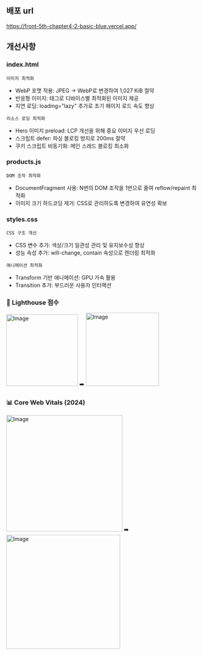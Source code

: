 ## 배포 url

https://front-5th-chapter4-2-basic-blue.vercel.app/

## 개선사항

### index.html

`이미지 최적화`

- WebP 포맷 적용: JPEG → WebP로 변경하여 1,027 KiB 절약
- 반응형 이미지: <picture> 태그로 디바이스별 최적화된 이미지 제공
- 지연 로딩: loading="lazy" 추가로 초기 페이지 로드 속도 향상

`리소스 로딩 최적화`

- Hero 이미지 preload: LCP 개선을 위해 중요 이미지 우선 로딩
- 스크립트 defer: 파싱 블로킹 방지로 200ms 절약
- 쿠키 스크립트 비동기화: 메인 스레드 블로킹 최소화

### products.js

`DOM 조작 최적화`

- DocumentFragment 사용: N번의 DOM 조작을 1번으로 줄여 reflow/repaint 최적화
- 이미지 크기 하드코딩 제거: CSS로 관리하도록 변경하여 유연성 확보

### styles.css

`CSS 구조 개선`

- CSS 변수 추가: 색상/크기 일관성 관리 및 유지보수성 향상
- 성능 속성 추가: will-change, contain 속성으로 렌더링 최적화

`애니메이션 최적화`

- Transform 기반 애니메이션: GPU 가속 활용
- Transition 추가: 부드러운 사용자 인터랙션

### 🎯 Lighthouse 점수

<div>
<img width="188" alt="Image" src="https://github.com/user-attachments/assets/b3bead4d-54a7-49d8-8ea2-fc9294738362" />
➡️
<img width="192" alt="Image" src="https://github.com/user-attachments/assets/6336d7ee-1329-464e-9fbf-fdb7e48b88f4" />
</div>
  
 ### 📊 Core Web Vitals (2024)
<div>
<img width="305" alt="Image" src="https://github.com/user-attachments/assets/cf72c92d-57df-4ee8-a996-12579198ce48" />
➡️
<img width="299" alt="Image" src="https://github.com/user-attachments/assets/bbc783ee-dc72-4593-a29e-1747a7613f12" />
</div>
